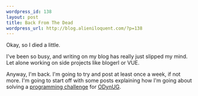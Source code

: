 ```yaml
--- 
wordpress_id: 138
layout: post
title: Back From The Dead
wordpress_url: http://blog.alieniloquent.com/?p=138
---
```

Okay, so I died a little.

I've been so busy, and writing on my blog has really just slipped my mind. Let alone working on side projects like blogerl or VUE.

Anyway, I'm back. I'm going to try and post at least once a week, if not more. I'm going to start off with some posts explaining how I'm going about solving a <a href="http://github.com/stesla/odynug/blob/3d3d75cc4d70b189c625579ce841de3ce7ada68b/pet_paradise/README">programming challenge</a> for <a href="http://odynug.kicks-ass.org">ODynUG</a>.
